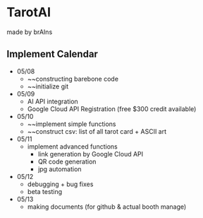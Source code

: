 # TarotAI

made by brAIns

## Implement Calendar

- 05/08
  - ~~constructing barebone code
  - ~~initialize git
- 05/09
  - AI API integration
  - Google Cloud API Registration (free $300 credit available)
- 05/10
  - ~~implement simple functions
  - ~~construct csv: list of all tarot card + ASCII art
- 05/11
  - implement advanced functions
    - link generation by Google Cloud API
    - QR code generation
    - jpg automation
- 05/12
  - debugging + bug fixes
  - beta testing
- 05/13
  - making documents (for github & actual booth manage)
